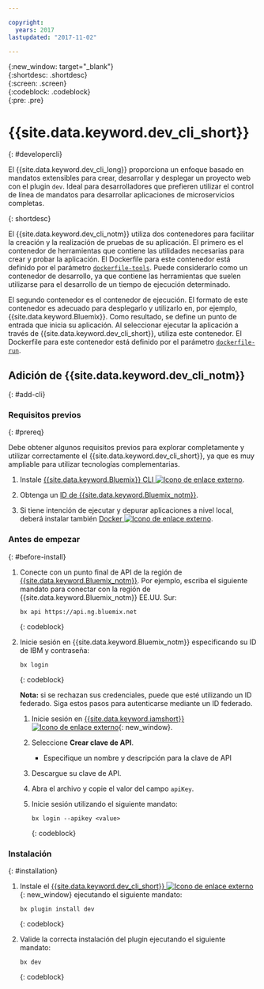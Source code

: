 ```yaml
---

copyright:
  years: 2017
lastupdated: "2017-11-02"

---
```

{:new_window: target="_blank"}  
{:shortdesc: .shortdesc}  
{:screen: .screen}  
{:codeblock: .codeblock}  
{:pre: .pre}  

# {{site.data.keyword.dev_cli_short}}
{: #developercli}	

El {{site.data.keyword.dev_cli_long}} proporciona un enfoque basado en mandatos extensibles para crear, desarrollar y desplegar un proyecto web con el plugin `dev`. Ideal para desarrolladores que prefieren utilizar el control de línea de mandatos para desarrollar aplicaciones de microservicios completas.

{: shortdesc}

El {{site.data.keyword.dev_cli_notm}} utiliza dos contenedores para facilitar la creación y la realización de pruebas de su aplicación. El primero es el contenedor de herramientas que contiene las utilidades necesarias para crear y probar la aplicación. El Dockerfile para este contenedor está definido por el parámetro [`dockerfile-tools`](#command-parameters). Puede considerarlo como un contenedor de desarrollo, ya que contiene las herramientas que suelen utilizarse para el desarrollo de un tiempo de ejecución determinado.

El segundo contenedor es el contenedor de ejecución. El formato de este contenedor es adecuado para desplegarlo y utilizarlo en, por ejemplo, {{site.data.keyword.Bluemix}}. Como resultado, se define un punto de entrada que inicia su aplicación. Al seleccionar ejecutar la aplicación a través de {{site.data.keyword.dev_cli_short}}, utiliza este contenedor. El Dockerfile para este contenedor está definido por el parámetro [`dockerfile-run`](#run-parameters).


## Adición de {{site.data.keyword.dev_cli_notm}}
{: #add-cli}


### Requisitos previos
{: #prereq}

Debe obtener algunos requisitos previos para explorar completamente y utilizar correctamente el {{site.data.keyword.dev_cli_short}}, ya que es muy ampliable para utilizar tecnologías complementarias.

<!--1. Install the [Cloud Foundry CLI ![External link icon](../icons/launch-glyph.svg "External link icon")](https://github.com/cloudfoundry/cli#getting-started "External link icon").-->

1. Instale [{{site.data.keyword.Bluemix}} CLI ![Icono de enlace externo](../icons/launch-glyph.svg "Icono de enlace externo")](http://clis.ng.bluemix.net/ui/home.html "Icono de enlace externo").

2. Obtenga un [ID de {{site.data.keyword.Bluemix_notm}}](https://www.bluemix.net).

3. Si tiene intención de ejecutar y depurar aplicaciones a nivel local, deberá instalar también [Docker ![Icono de enlace externo](../icons/launch-glyph.svg "Icono de enlace externo")](https://www.docker.com/get-docker "Icono de enlace externo").


### Antes de empezar
{: #before-install}

1. Conecte con un punto final de API de la región de [{{site.data.keyword.Bluemix_notm}}](/docs/overview/whatisbluemix.html#ov_intro_reg). Por ejemplo, escriba el siguiente mandato para conectar con la región de {{site.data.keyword.Bluemix_notm}} EE.UU. Sur:

	```
	bx api https://api.ng.bluemix.net
	```
	{: codeblock}
	
2. Inicie sesión en {{site.data.keyword.Bluemix_notm}} especificando su ID de IBM y contraseña:

	```
	bx login
	```
	{: codeblock}
	
	**Nota:** si se rechazan sus credenciales, puede que esté utilizando un ID federado. Siga estos pasos para autenticarse mediante un ID federado.
	
	<!-- 
	POINT TO IBM Cloud CLI LOG IN DOCUMENTATION !!!
	
	This link does not work in production yet --> 
	
	1. Inicie sesión en [{{site.data.keyword.iamshort}} ![Icono de enlace externo](../icons/launch-glyph.svg "Icono de enlace externo")](https://www.bluemix.net/iam/#/apikeys "Icono de enlace externo"){: new_window}.
	2. Seleccione **Crear clave de API**.
		* Especifique un nombre y descripción para la clave de API
	3. Descargue su clave de API.
	4. Abra el archivo y copie el valor del campo `apiKey`.
	5. Inicie sesión utilizando el siguiente mandato:
	 
		```
		bx login --apikey <value>
		```
		{: codeblock}


### Instalación
{: #installation}

1. Instale el [{{site.data.keyword.dev_cli_short}} ![Icono de enlace externo](../icons/launch-glyph.svg "Icono de enlace externo")](/docs/cli/reference/bluemix_cli/index.html#install_plug-in "Icono de enlace externo"){: new_window} ejecutando el siguiente mandato:
 
	```
	bx plugin install dev
	```
	{: codeblock}

2. 	Valide la correcta instalación del plugin ejecutando el siguiente mandato:  
 
	```
	bx dev
	```
	{: codeblock}


